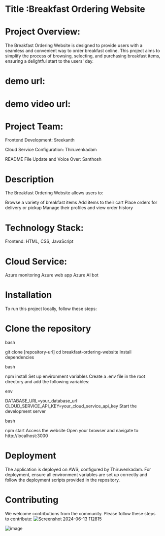 # Title :Breakfast Ordering Website

# Project Overview:

The Breakfast Ordering Website is designed to provide users with a seamless and convenient way to order breakfast online. This project aims to simplify the process of browsing, selecting, and purchasing breakfast items, ensuring a delightful start to the users' day.

# demo url:
# demo video url:

# Project Team:

Frontend Development: Sreekanth

Cloud Service Configuration: Thiruvenkadam

README File Update and Voice Over: Santhosh

# Description
The Breakfast Ordering Website allows users to:

Browse a variety of breakfast items
Add items to their cart
Place orders for delivery or pickup
Manage their profiles and view order history

# Technology Stack:

Frontend: HTML, CSS, JavaScript


# Cloud Service: 
Azure monitoring 
Azure web app
Azure AI bot
    
# Installation
To run this project locally, follow these steps:

# Clone the repository

bash

git clone [repository-url]
cd breakfast-ordering-website
Install dependencies

bash

npm install
Set up environment variables
Create a .env file in the root directory and add the following variables:

env

DATABASE_URL=your_database_url
CLOUD_SERVICE_API_KEY=your_cloud_service_api_key
Start the development server

bash

npm start
Access the website
Open your browser and navigate to http://localhost:3000

# Deployment
The application is deployed on AWS, configured by Thiruvenkadam. For deployment, ensure all environment variables are set up correctly and follow the deployment scripts provided in the repository.

# Contributing
We welcome contributions from the community. Please follow these steps to contribute:
![Screenshot 2024-06-13 112815](https://github.com/sreekanthk07/Breakfast/assets/165758877/ac188670-bf8c-4259-b6ca-5bea83982a38)

![image](https://github.com/sreekanthk07/Breakfast/assets/165758877/bcdaa262-b616-4618-a36f-be24b0bfb615)





